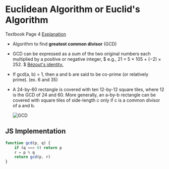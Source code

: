 # Euclidean Algorithm or Euclid's Algorithm

Textbook Page 4
[Explanation](https://en.wikipedia.org/wiki/Euclidean_algorithm)

- Algorithm to find **greatest common divisor** (GCD)

- GCD can be expressed as a sum of the two original numbers each multiplied by a positive or negative integer, $ e.g., 21 = 5 × 105 + (−2) × 252. $ [Bézout's identity. ](https://en.wikipedia.org/wiki/B%C3%A9zout%27s_identity)

- If gcd(a, b) = 1, then a and b are said to be co-prime (or relatively prime). (ex. 6 and 35)

- A 24-by-60 rectangle is covered with ten 12-by-12 square tiles, where 12 is the GCD of 24 and 60. More generally, an a-by-b rectangle can be covered with square tiles of side-length c only if c is a common divisor of a and b.

  ![GCD](https://upload.wikimedia.org/wikipedia/commons/thumb/7/74/24x60.svg/170px-24x60.svg.png)

## JS Implementation

  ```js
  function gcd(p, q) {
      if (q === 0) return p
      r = p % q
      return gcd(p, r)
  }
  ```
